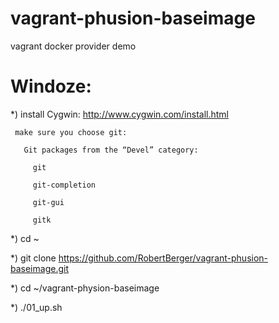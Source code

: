vagrant-phusion-baseimage
=========================

vagrant docker provider demo

Windoze:
=======

*) install Cygwin: http://www.cygwin.com/install.html

     make sure you choose git: 

       Git packages from the “Devel” category:

         git

         git-completion

         git-gui

         gitk

*) cd ~

*) git clone https://github.com/RobertBerger/vagrant-phusion-baseimage.git

*) cd ~/vagrant-physion-baseimage

*) ./01_up.sh


